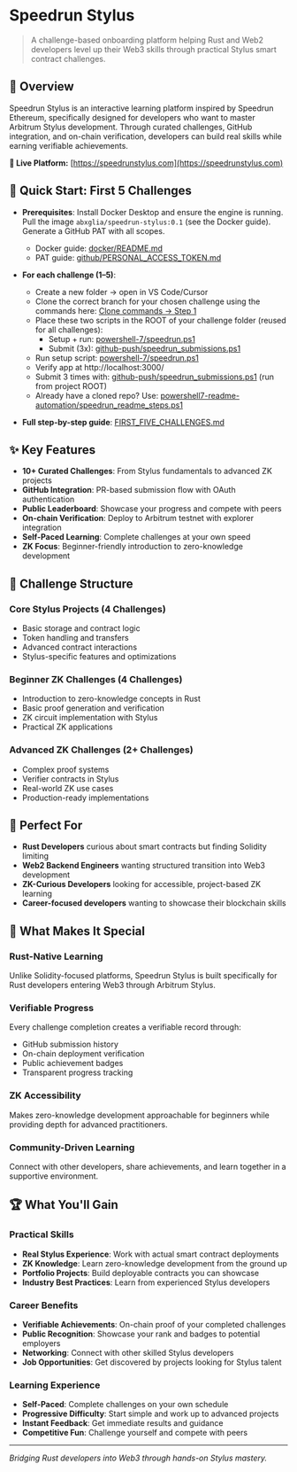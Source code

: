 # Speedrun Stylus

> A challenge-based onboarding platform helping Rust and Web2 developers level up their Web3 skills through practical Stylus smart contract challenges.

## 🌟 Overview

Speedrun Stylus is an interactive learning platform inspired by Speedrun Ethereum, specifically designed for developers who want to master Arbitrum Stylus development. Through curated challenges, GitHub integration, and on-chain verification, developers can build real skills while earning verifiable achievements.

**🔗 Live Platform:** [https://speedrunstylus.com](https://speedrunstylus.com)

## 🚀 Quick Start: First 5 Challenges

- **Prerequisites**: Install Docker Desktop and ensure the engine is running. Pull the image `abxglia/speedrun-stylus:0.1` (see the Docker guide). Generate a GitHub PAT with all scopes.

  - Docker guide: [docker/README.md](../docker/README.md)
  - PAT guide: [github/PERSONAL_ACCESS_TOKEN.md](../github/PERSONAL_ACCESS_TOKEN.md)

- **For each challenge (1–5)**:

  - Create a new folder → open in VS Code/Cursor
  - Clone the correct branch for your chosen challenge using the commands here: [Clone commands → Step 1](../docker/README.md#step-1-clone-the-repository-for-your-challenge)
  - Place these two scripts in the ROOT of your challenge folder (reused for all challenges):
    - Setup + run: [powershell-7/speedrun.ps1](../powershell-7/speedrun.ps1)
    - Submit (3x): [github-push/speedrun_submissions.ps1](../github-push/speedrun_submissions.ps1)
  - Run setup script: [powershell-7/speedrun.ps1](../powershell-7/speedrun.ps1)
  - Verify app at http://localhost:3000/
  - Submit 3 times with: [github-push/speedrun_submissions.ps1](../github-push/speedrun_submissions.ps1) (run from project ROOT)
  - Already have a cloned repo? Use: [powershell7-readme-automation/speedrun_readme_steps.ps1](../powershell7-readme-automation/speedrun_readme_steps.ps1)

- **Full step-by-step guide**: [FIRST_FIVE_CHALLENGES.md](./FIRST_FIVE_CHALLENGES.md)

## ✨ Key Features

- **10+ Curated Challenges**: From Stylus fundamentals to advanced ZK projects
- **GitHub Integration**: PR-based submission flow with OAuth authentication
- **Public Leaderboard**: Showcase your progress and compete with peers
- **On-chain Verification**: Deploy to Arbitrum testnet with explorer integration
- **Self-Paced Learning**: Complete challenges at your own speed
- **ZK Focus**: Beginner-friendly introduction to zero-knowledge development

## 🎯 Challenge Structure

### **Core Stylus Projects** (4 Challenges)

- Basic storage and contract logic
- Token handling and transfers
- Advanced contract interactions
- Stylus-specific features and optimizations

### **Beginner ZK Challenges** (4 Challenges)

- Introduction to zero-knowledge concepts in Rust
- Basic proof generation and verification
- ZK circuit implementation with Stylus
- Practical ZK applications

### **Advanced ZK Challenges** (2+ Challenges)

- Complex proof systems
- Verifier contracts in Stylus
- Real-world ZK use cases
- Production-ready implementations

## 👥 Perfect For

- **Rust Developers** curious about smart contracts but finding Solidity limiting
- **Web2 Backend Engineers** wanting structured transition into Web3 development
- **ZK-Curious Developers** looking for accessible, project-based ZK learning
- **Career-focused developers** wanting to showcase their blockchain skills

## 🚀 What Makes It Special

### **Rust-Native Learning**

Unlike Solidity-focused platforms, Speedrun Stylus is built specifically for Rust developers entering Web3 through Arbitrum Stylus.

### **Verifiable Progress**

Every challenge completion creates a verifiable record through:

- GitHub submission history
- On-chain deployment verification
- Public achievement badges
- Transparent progress tracking

### **ZK Accessibility**

Makes zero-knowledge development approachable for beginners while providing depth for advanced practitioners.

### **Community-Driven Learning**

Connect with other developers, share achievements, and learn together in a supportive environment.

## 🏆 What You'll Gain

### **Practical Skills**

- **Real Stylus Experience**: Work with actual smart contract deployments
- **ZK Knowledge**: Learn zero-knowledge development from the ground up
- **Portfolio Projects**: Build deployable contracts you can showcase
- **Industry Best Practices**: Learn from experienced Stylus developers

### **Career Benefits**

- **Verifiable Achievements**: On-chain proof of your completed challenges
- **Public Recognition**: Showcase your rank and badges to potential employers
- **Networking**: Connect with other skilled Stylus developers
- **Job Opportunities**: Get discovered by projects looking for Stylus talent

### **Learning Experience**

- **Self-Paced**: Complete challenges on your own schedule
- **Progressive Difficulty**: Start simple and work up to advanced projects
- **Instant Feedback**: Get immediate results and guidance
- **Competitive Fun**: Challenge yourself and compete with peers

---

_Bridging Rust developers into Web3 through hands-on Stylus mastery._

